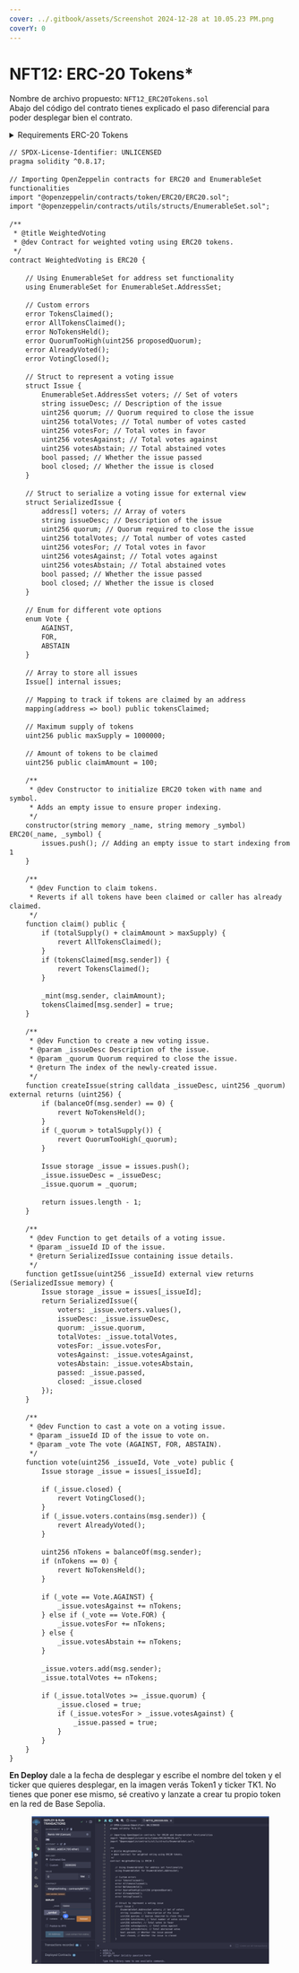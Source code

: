 ```yaml
---
cover: ../.gitbook/assets/Screenshot 2024-12-28 at 10.05.23 PM.png
coverY: 0
---
```


# NFT12: ERC-20 Tokens\*

Nombre de archivo propuesto: `NFT12_ERC20Tokens.sol`\
Abajo del código del contrato tienes explicado el paso diferencial para poder desplegar bien el contrato. &#x20;

<details>

<summary>Requirements  ERC-20 Tokens</summary>

**Contract**[​](https://docs.base.org/base-learn/docs/contracts-and-basic-functions/basic-functions-exercise#contract)

Create a contract called `WeightedVoting`. Add the following:

* A `maxSupply` of 1,000,000
* Errors for:
  * `TokensClaimed`
  * `AllTokensClaimed`
  * `NoTokensHeld`
  * `QuorumTooHigh`, returning the quorum amount proposed
  * `AlreadyVoted`
  * `VotingClosed`
* A struct called `Issue` containing:
  * An OpenZeppelin Enumerable Set storing addresses called `voters`
  * A string `issueDesc`
  * Storage for the number of `votesFor`, `votesAgainst`, `votesAbstain`, `totalVotes`, and `quorum`
  * Bools storing if the issue is `passed` and `closed`

caution

The unit tests require this `struct` to be constructed with the variables in the order above.

* An array of `Issue`s called `issues`
* An `enum` for `Vote` containing:
  * `AGAINST`
  * `FOR`
  * `ABSTAIN`
* Anything else needed to complete the tasks

Add the following functions.

#### Constructor[​](https://docs.base.org/base-learn/docs/erc-20-token/erc-20-exercise#constructor) <a href="#constructor" id="constructor"></a>

Initialize the ERC-20 token and burn the zeroeth element of `issues`.

#### Claim[​](https://docs.base.org/base-learn/docs/erc-20-token/erc-20-exercise#claim) <a href="#claim" id="claim"></a>

Add a `public` function called `claim`. When called, so long as a number of tokens equalling the `maximumSupply` have not yet been distributed, any wallet _that has not made a claim previously_ should be able to claim 100 tokens. If a wallet tries to claim a second time, it should revert with `TokensClaimed`.

Once all tokens have been claimed, this function should revert with an error `AllTokensClaimed`.

caution

In our simple token, we used `totalSupply` to mint our tokens up front. The ERC20 implementation we're using also tracks `totalSupply`, but does it differently.

Review the docs and code comments to learn how.

#### Create Issue[​](https://docs.base.org/base-learn/docs/erc-20-token/erc-20-exercise#create-issue) <a href="#create-issue" id="create-issue"></a>

Implement an `external` function called `createIssue`. It should add a new `Issue` to `issues`, allowing the user to set the description of the issue, and `quorum` - which is how many votes are needed to close the issue.

Only token holders are allowed to create issues, and issues cannot be created that require a `quorum` greater than the current total number of tokens.

This function must return the index of the newly-created issue.

caution

One of the unit tests will break if you place your check for `quorum` before the check that the user holds a token. The test compares encoded error names, which are **not** human-readable. If you are getting `-> AssertionError: �s is not equal to �9�` or similar, this is likely the issue.

#### Get Issue[​](https://docs.base.org/base-learn/docs/erc-20-token/erc-20-exercise#get-issue) <a href="#get-issue" id="get-issue"></a>

Add an `external` function called `getIssue` that can return all of the data for the issue of the provided `_id`.

`EnumerableSet` has a `mapping` underneath, so it can't be returned outside of the contract. You'll have to figure something else out.

Hint

The return type for this function should be a `struct` very similar to the one that stores the issues.

#### Vote[​](https://docs.base.org/base-learn/docs/erc-20-token/erc-20-exercise#vote) <a href="#vote" id="vote"></a>

Add a `public` function called `vote` that accepts an `_issueId` and the token holder's vote. The function should revert if the issue is closed, or the wallet has already voted on this issue.

Holders must vote all of their tokens for, against, or abstaining from the issue. This amount should be added to the appropriate member of the issue and the total number of votes collected.

If this vote takes the total number of votes to or above the `quorum` for that vote, then:

* The issue should be set so that `closed` is true
* If there are **more** votes for than against, set `passed` to `true`

</details>

```solidity
// SPDX-License-Identifier: UNLICENSED
pragma solidity ^0.8.17;

// Importing OpenZeppelin contracts for ERC20 and EnumerableSet functionalities
import "@openzeppelin/contracts/token/ERC20/ERC20.sol";
import "@openzeppelin/contracts/utils/structs/EnumerableSet.sol";

/**
 * @title WeightedVoting
 * @dev Contract for weighted voting using ERC20 tokens.
 */
contract WeightedVoting is ERC20 {

    // Using EnumerableSet for address set functionality
    using EnumerableSet for EnumerableSet.AddressSet;

    // Custom errors
    error TokensClaimed();
    error AllTokensClaimed();
    error NoTokensHeld();
    error QuorumTooHigh(uint256 proposedQuorum);
    error AlreadyVoted();
    error VotingClosed();

    // Struct to represent a voting issue
    struct Issue {
        EnumerableSet.AddressSet voters; // Set of voters
        string issueDesc; // Description of the issue
        uint256 quorum; // Quorum required to close the issue
        uint256 totalVotes; // Total number of votes casted
        uint256 votesFor; // Total votes in favor
        uint256 votesAgainst; // Total votes against
        uint256 votesAbstain; // Total abstained votes
        bool passed; // Whether the issue passed
        bool closed; // Whether the issue is closed
    }

    // Struct to serialize a voting issue for external view
    struct SerializedIssue {
        address[] voters; // Array of voters
        string issueDesc; // Description of the issue
        uint256 quorum; // Quorum required to close the issue
        uint256 totalVotes; // Total number of votes casted
        uint256 votesFor; // Total votes in favor
        uint256 votesAgainst; // Total votes against
        uint256 votesAbstain; // Total abstained votes
        bool passed; // Whether the issue passed
        bool closed; // Whether the issue is closed
    }

    // Enum for different vote options
    enum Vote {
        AGAINST,
        FOR,
        ABSTAIN
    }

    // Array to store all issues
    Issue[] internal issues;

    // Mapping to track if tokens are claimed by an address
    mapping(address => bool) public tokensClaimed;

    // Maximum supply of tokens
    uint256 public maxSupply = 1000000;

    // Amount of tokens to be claimed
    uint256 public claimAmount = 100;

    /**
     * @dev Constructor to initialize ERC20 token with name and symbol.
     * Adds an empty issue to ensure proper indexing.
     */
    constructor(string memory _name, string memory _symbol) ERC20(_name, _symbol) {
        issues.push(); // Adding an empty issue to start indexing from 1
    }

    /**
     * @dev Function to claim tokens.
     * Reverts if all tokens have been claimed or caller has already claimed.
     */
    function claim() public {
        if (totalSupply() + claimAmount > maxSupply) {
            revert AllTokensClaimed();
        }
        if (tokensClaimed[msg.sender]) {
            revert TokensClaimed();
        }

        _mint(msg.sender, claimAmount);
        tokensClaimed[msg.sender] = true;
    }

    /**
     * @dev Function to create a new voting issue.
     * @param _issueDesc Description of the issue.
     * @param _quorum Quorum required to close the issue.
     * @return The index of the newly-created issue.
     */
    function createIssue(string calldata _issueDesc, uint256 _quorum) external returns (uint256) {
        if (balanceOf(msg.sender) == 0) {
            revert NoTokensHeld();
        }
        if (_quorum > totalSupply()) {
            revert QuorumTooHigh(_quorum);
        }

        Issue storage _issue = issues.push();
        _issue.issueDesc = _issueDesc;
        _issue.quorum = _quorum;

        return issues.length - 1;
    }

    /**
     * @dev Function to get details of a voting issue.
     * @param _issueId ID of the issue.
     * @return SerializedIssue containing issue details.
     */
    function getIssue(uint256 _issueId) external view returns (SerializedIssue memory) {
        Issue storage _issue = issues[_issueId];
        return SerializedIssue({
            voters: _issue.voters.values(),
            issueDesc: _issue.issueDesc,
            quorum: _issue.quorum,
            totalVotes: _issue.totalVotes,
            votesFor: _issue.votesFor,
            votesAgainst: _issue.votesAgainst,
            votesAbstain: _issue.votesAbstain,
            passed: _issue.passed,
            closed: _issue.closed
        });
    }

    /**
     * @dev Function to cast a vote on a voting issue.
     * @param _issueId ID of the issue to vote on.
     * @param _vote The vote (AGAINST, FOR, ABSTAIN).
     */
    function vote(uint256 _issueId, Vote _vote) public {
        Issue storage _issue = issues[_issueId];

        if (_issue.closed) {
            revert VotingClosed();
        }
        if (_issue.voters.contains(msg.sender)) {
            revert AlreadyVoted();
        }

        uint256 nTokens = balanceOf(msg.sender);
        if (nTokens == 0) {
            revert NoTokensHeld();
        }

        if (_vote == Vote.AGAINST) {
            _issue.votesAgainst += nTokens;
        } else if (_vote == Vote.FOR) {
            _issue.votesFor += nTokens;
        } else {
            _issue.votesAbstain += nTokens;
        }

        _issue.voters.add(msg.sender);
        _issue.totalVotes += nTokens;

        if (_issue.totalVotes >= _issue.quorum) {
            _issue.closed = true;
            if (_issue.votesFor > _issue.votesAgainst) {
                _issue.passed = true;
            }
        }
    }
}
```

**En Deploy** dale a la fecha de desplegar y escribe el nombre del token y el ticker que quieres desplegar, en la imagen verás Token1 y ticker TK1. No tienes que poner ese mismo, sé creativo y lanzate a crear tu propio token en la red de Base Sepolia.

<figure><img src="../.gitbook/assets/Captura de pantalla 2024-12-30 a las 11.36.29.png" alt=""><figcaption></figcaption></figure>
